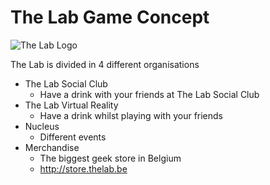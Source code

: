 # The Lab Game Concept
![The Lab Logo](https://raw.githubusercontent.com/lotusfreak15/thelab/master/img/logo.png)

The Lab is divided in 4 different organisations

- The Lab Social Club
  - Have a drink with your friends at The Lab Social Club
- The Lab Virtual Reality
  - Have a drink whilst playing with your friends
- Nucleus
  - Different events
- Merchandise
  - The biggest geek store in Belgium
  - http://store.thelab.be
